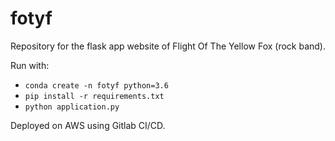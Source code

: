 # fotyf

Repository for the flask app website of Flight Of The Yellow Fox (rock band).

Run with:
* `conda create -n fotyf python=3.6`
* `pip install -r requirements.txt`
* `python application.py`

Deployed on AWS using Gitlab CI/CD.
